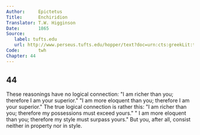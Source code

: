 ```yaml
---
Author:     Epictetus  
Title:      Enchiridion  
Translator: T.W. Higginson  
Date:       1865  
Source:
   label: tufts.edu
   url: http://www.perseus.tufts.edu/hopper/text?doc=urn:cts:greekLit:tlg0557.tlg002.perseus-eng2:1
Code:       twh  
Chapter: 44
---
```

##  44

These reasonings have no logical connection: "I am richer than you; therefore I
am your superior." "I am more eloquent than you; therefore I am your superior."
The true logical connection is rather this: "I am richer than you; therefore my
possessions must exceed yours."  " I am more eloquent than you; therefore my
style must surpass yours." But you, after all, consist neither in property nor
in style.


